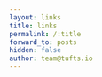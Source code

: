 ```yaml
---
layout: links
title: links
permalink: /:title
forward_to: posts
hidden: false
author: team@tufts.io
---
```

